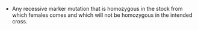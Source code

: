 - Any recessive marker mutation that is homozygous in the stock from which females comes and which will not be homozygous in the intended cross.